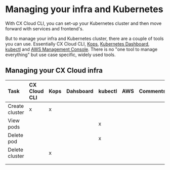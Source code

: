# Managing your infra and Kubernetes

With CX Cloud CLI, you can set-up your Kubernetes cluster and then move forward with services and frontend's.

But to manage your infra and Kubernetes cluster, there are a couple of tools you can use. Essentially CX Cloud CLI, [Kops](https://github.com/kubernetes/kops), [Kubernetes Dashboard](https://kubernetes.io/docs/tasks/access-application-cluster/web-ui-dashboard/), [kubectl](https://kubernetes.io/docs/reference/kubectl/overview/) and [AWS Management Console](https://console.aws.amazon.com/). There is no "one tool to manage everything" but use case specific, widely used tools.

## Managing your CX Cloud infra

| Task | CX Cloud CLI | Kops | Dahsboard | kubectl | AWS | Comments |
| :--- | :--- | :--- | :--- | :--- | :--- | :--- |
| Create cluster | x | x |  |  |  |  |
| View pods |  |  |  | x |  |  |
| Delete pod |  |  |  | x |  |  |
| Delete cluster |  | x |  |  |  |  |
|  |  |  |  |  |  |  |
|  |  |  |  |  |  |  |



